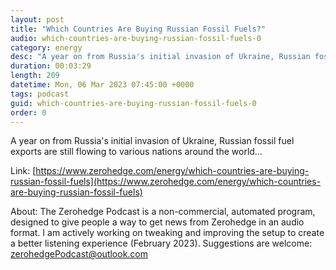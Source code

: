 ```yaml
---
layout: post
title: "Which Countries Are Buying Russian Fossil Fuels?"
audio: which-countries-are-buying-russian-fossil-fuels-0
category: energy
desc: "A year on from Russia's initial invasion of Ukraine, Russian fossil fuel exports are still flowing to various nations around the world..."
duration: 00:03:29
length: 209
datetime: Mon, 06 Mar 2023 07:45:00 +0000
tags: podcast
guid: which-countries-are-buying-russian-fossil-fuels-0
order: 0
---
```

A year on from Russia's initial invasion of Ukraine, Russian fossil fuel exports are still flowing to various nations around the world...

Link: [https://www.zerohedge.com/energy/which-countries-are-buying-russian-fossil-fuels](https://www.zerohedge.com/energy/which-countries-are-buying-russian-fossil-fuels)

About: The Zerohedge Podcast is a non-commercial, automated program, designed to give people a way to get news from Zerohedge in an audio format.  I am actively working on tweaking and improving the setup to create a better listening experience (February 2023).  Suggestions are welcome: [zerohedgePodcast@outlook.com](mailto:zerohedgePodcast@outlook.com)